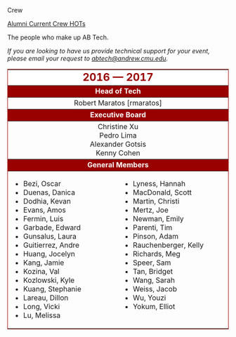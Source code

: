 Crew
<div class = "title-header">
  <p class="text-justify"> 
  <a href="/alumni"> Alumni </a> 
   <a href="/crew" class="current"> Current Crew </a>
    <a href="/hots"> HOTs </a> 
  </p>
</div>

The people who make up AB Tech.


<em>If you are looking to have us provide technical support for your
  event, please email your request to <a
      href="&#109;&#x61;&#x69;&#x6c;&#116;&#111;&#x3a;&#x61;&#98;&#116;&#x65;&#99;&#104;&#x40;&#x61;&#x6e;&#100;&#x72;&#101;&#x77;&#46;&#x63;&#109;&#x75;&#x2e;&#101;&#100;&#117;">
    &#x61;&#98;&#116;&#x65;&#99;&#104;&#x40;&#x61;&#x6e;&#100;&#x72;&#101;&#x77;&#46;&#x63;&#109;&#x75;&#x2e;&#101;&#100;&#117;</a>.</em>

<table border="1" rules="rows" cellpadding="4" bordercolor="#990000">
  <tr>
    <td colspan="2" align="center" bgcolor="#FFFFFF" width="500"><FONT
        color="#990000" size="5"><b>2016 &mdash; 2017</b></FONT></td>
  </tr>

  <tr>
    <td colspan="2" align="center" bgcolor="#990000" width="500"><FONT
        color="#FFFFFF"><b>Head of Tech</b></FONT></td>
  </tr>

  <tr>
    <td colspan="2" align="center">Robert Maratos [rmaratos]</td>
  </tr>

  <tr>
    <td colspan="2" align="center" bgcolor="#990000" width="500"><FONT
        color="#FFFFFF"><b>Executive Board</b></FONT></td>
  </tr>

  <tr>
    <td colspan="2" align="center">
      Christine Xu<br>
      Pedro Lima<br>
      Alexander Gotsis<br>
      Kenny Cohen<br>
    </td>
  </tr>

  <tr>
    <td colspan="2" align="center" bgcolor="#990000" width="500"><FONT
        color="#FFFFFF"><b>General Members</b></FONT></td>
  </tr>

  <tr>
    <td width="230" valign="top">
      <ul>
        <li>Bezi, Oscar
        <li>Duenas, Danica
        <li>Dodhia, Kevan
        <li>Evans, Amos
        <li>Fermin, Luis
        <li>Garbade, Edward
        <li>Gunsalus, Laura
        <li>Guitierrez, Andre
        <li>Huang, Jocelyn
        <li>Kang, Jamie
        <li>Kozina, Val
        <li>Kozlowski, Kyle
        <li>Kuang, Stephanie
        <li>Lareau, Dillon
        <li>Long, Vicki
        <li>Lu, Melissa
      </ul>
    </td>
    <td width="230" valign="top">
      <ul>
        <li>Lyness, Hannah
        <li>MacDonald, Scott
        <li>Martin, Christi
        <li>Mertz, Joe
        <li>Newman, Emily
        <li>Parenti, Tim
        <li>Pinson, Adam
        <li>Rauchenberger, Kelly
        <li>Richards, Meg
        <li>Speer, Sam
        <li>Tan, Bridget
        <li>Wang, Sarah
        <li>Weiss, Jacob
        <li>Wu, Youzi
        <li>Yokum, Elliot
      </ul>
    </td>
  </tr>
</table>

